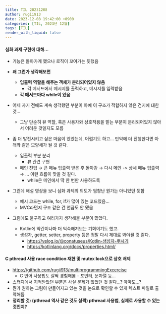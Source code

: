 ```yaml
---
title: TIL 20231208
author: rugii913
date: 2023-12-08 19:42:00 +0900
categories: [TIL, 2023년 12월]
tags: [TIL]
render_with_liquid: false
---
```


#### 심화 과제 구현에 대해...
- 기능은 돌아가게 했으나 로직이 꼬여가는 듯했음
- **왜 그런가 생각해보면**
  - **입출력 역할을 해주는 객체가 분리되어있지 않음**
    - 각 메서드에서 메시지를 출력하고, 메시지를 입력받음
  - **각 메서드마다 while이 있음**
- 어제 자기 전에도 계속 생각했던 부분이 아예 이 구조가 적합하지 않은 건지에 대한 것...
  - 그냥 단순히 뷰 역할, 혹은 사용자와 상호작용을 맡는 부분이 분리되어있지 않아서 어려운 것일지도 모름
- 좀 더 발전시키고 싶은 마음이 있었는데, 어렵기도 하고... 만약에 더 진행한다면 아래와 같은 모양새가 될 것 같다.
  - 입출력 부분 분리
    - 뷰 관련 구현
  - 메인 진입 → 큰 메뉴 입출력 받은 후 돌아감 → 다시 메인 -> 상세 메뉴 입출력 → ... 이런 흐름이 맞을 것 같다.
    - while은 메인에서 딱 한 번만 사용하도록
 
- 그런데 해설 영상을 보니 심화 과제의 의도가 엄청난 뭔가는 아니었던 듯함
  - 예시 코드는 while, for, if가 많이 있는 코드였음...
  - MVC라던지 구조 같은 건 언급도 안 됐음
 
- 그럼에도 불구하고 여러가지 생각해볼 부분이 많았다.
  - Kotlin에 약간이나마 더 익숙해져보는 기회이기도 했고.
  - 생성자, getter, setter, property 등은 정말 다시 제대로 봐야될 것 같다.
    - https://velog.io/@conatuseus/Kotlin-생성자-뿌시기
    - https://kotlinlang.org/docs/properties.html/

#### C pthread 사용 race condition 재현 및 mutex lock으로 상호 배제
- https://github.com/rugii913/multiprogrammingExcercise
  - C 언어 사용법도 살짝 경험해봄 - 포인터, 문자열 등...
- 스터디에서 지적받았던 부분은 사실 문제가 없었던 것 같다...? 아마도...?
- 뭔가 원하는 그림이 만들어지고 있는 것을 눈으로 확인할 수 있게 텍스트 파일로 출력해둠
- **정리할 것: (pthread 역사 같은 것도 살짝) pthread 사용법, 실제로 사용할 수 있는 것인지?**